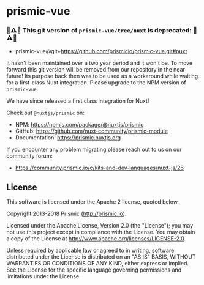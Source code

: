 # prismic-vue

### **🚨⚠🚨 This git version of `prismic-vue/tree/nuxt` is deprecated: 🚨⚠🚨**

- prismic-vue@git+https://github.com/prismicio/prismic-vue.git#nuxt

It hasn't been maintained over a two year period and it won't be. To
move forward this git version will be removed from our repository in
the near future! Its purpose back then was to be used as a workaround
while waiting for a first-class Nuxt integration. Please upgrade to
the NPM version of `prismic-vue`.

We have since released a first class integration for Nuxt!

Check out `@nuxtjs/prismic` on:

- NPM: https://npmjs.com/package/@nuxtjs/prismic
- GitHub: https://github.com/nuxt-community/prismic-module
- Documentation: https://prismic.nuxtjs.org

If you encounter any problem migrating please reach out to us on our
community forum:

- https://community.prismic.io/c/kits-and-dev-languages/nuxt-js/26

## License

This software is licensed under the Apache 2 license, quoted below.

Copyright 2013-2018 Prismic (http://prismic.io).

Licensed under the Apache License, Version 2.0 (the "License"); you may not use this project except in compliance with the License. You may obtain a copy of the License at http://www.apache.org/licenses/LICENSE-2.0.

Unless required by applicable law or agreed to in writing, software distributed under the License is distributed on an "AS IS" BASIS, WITHOUT WARRANTIES OR CONDITIONS OF ANY KIND, either express or implied. See the License for the specific language governing permissions and limitations under the License.
